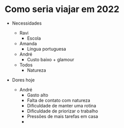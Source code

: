 # Como seria viajar em 2022

- Necessidades
	- Ravi
		- Escola
	- Amanda
		- Língua portuguesa
	- André
		- Custo baixo + glamour
	- Todos
		- Natureza


- Dores hoje
	- André
		- Gasto alto
		- Falta de contato com natureza
		- Dificuldade de manter uma rotina
		- Dificuldade de priorizar o trabalho
		- Pressões de mais tarefas em casa
		- 